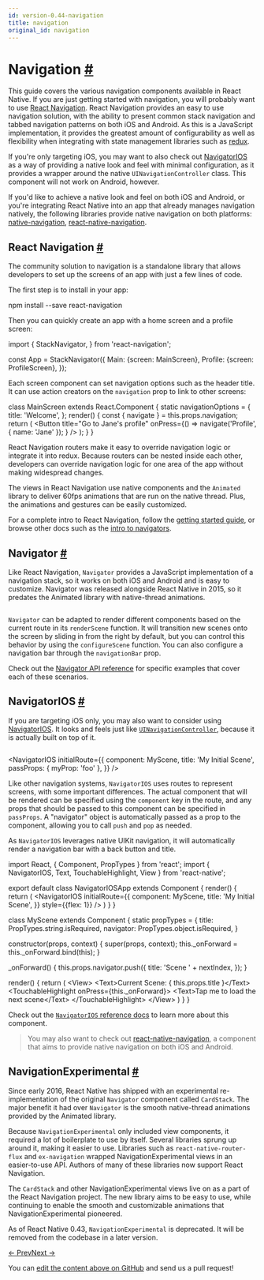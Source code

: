 ```yaml
---
id: version-0.44-navigation
title: navigation
original_id: navigation
---
```

<a id="content"></a><h1><a class="anchor" name="navigation"></a>Navigation <a class="hash-link" href="docs/navigation.html#navigation">#</a></h1><div><p>This guide covers the various navigation components available in React Native. If you are just getting started with navigation, you will probably want to use <a href="docs/navigation.html#react-navigation" target="_blank">React Navigation</a>. React Navigation provides an easy to use navigation solution, with the ability to present common stack navigation and tabbed navigation patterns on both iOS and Android. As this is a JavaScript implementation, it provides the greatest amount of configurability as well as flexibility when integrating with state management libraries such as <a href="https://reactnavigation.org/docs/guides/redux" target="_blank">redux</a>.</p><p>If you're only targeting iOS, you may want to also check out <a href="docs/navigation.html#navigatorios" target="_blank">NavigatorIOS</a> as a way of providing a native look and feel with minimal configuration, as it provides a wrapper around the native <code>UINavigationController</code> class. This component will not work on Android, however.</p><p>If you'd like to achieve a native look and feel on both iOS and Android, or you're integrating React Native into an app that already manages navigation natively, the following libraries provide native navigation on both platforms: <a href="http://airbnb.io/native-navigation/" target="_blank">native-navigation</a>, <a href="https://github.com/wix/react-native-navigation" target="_blank">react-native-navigation</a>.</p><h2><a class="anchor" name="react-navigation"></a>React Navigation <a class="hash-link" href="docs/navigation.html#react-navigation">#</a></h2><p>The community solution to navigation is a standalone library that allows developers to set up the screens of an app with just a few lines of code.</p><p>The first step is to install in your app:</p><div class="prism language-javascript">npm install <span class="token operator">--</span>save react<span class="token operator">-</span>navigation</div><p>Then you can quickly create an app with a home screen and a profile screen:</p><div class="prism language-javascript">import <span class="token punctuation">{</span>
  StackNavigator<span class="token punctuation">,</span>
<span class="token punctuation">}</span> from <span class="token string">'react-navigation'</span><span class="token punctuation">;</span>

const App <span class="token operator">=</span> <span class="token function">StackNavigator<span class="token punctuation">(</span></span><span class="token punctuation">{</span>
  Main<span class="token punctuation">:</span> <span class="token punctuation">{</span>screen<span class="token punctuation">:</span> MainScreen<span class="token punctuation">}</span><span class="token punctuation">,</span>
  Profile<span class="token punctuation">:</span> <span class="token punctuation">{</span>screen<span class="token punctuation">:</span> ProfileScreen<span class="token punctuation">}</span><span class="token punctuation">,</span>
<span class="token punctuation">}</span><span class="token punctuation">)</span><span class="token punctuation">;</span></div><p>Each screen component can set navigation options such as the header title. It can use action creators on the <code>navigation</code> prop to link to other screens:</p><div class="prism language-javascript">class <span class="token class-name">MainScreen</span> extends <span class="token class-name">React<span class="token punctuation">.</span>Component</span> <span class="token punctuation">{</span>
  static navigationOptions <span class="token operator">=</span> <span class="token punctuation">{</span>
    title<span class="token punctuation">:</span> <span class="token string">'Welcome'</span><span class="token punctuation">,</span>
  <span class="token punctuation">}</span><span class="token punctuation">;</span>
  <span class="token function">render<span class="token punctuation">(</span></span><span class="token punctuation">)</span> <span class="token punctuation">{</span>
    const <span class="token punctuation">{</span> navigate <span class="token punctuation">}</span> <span class="token operator">=</span> <span class="token keyword">this</span><span class="token punctuation">.</span>props<span class="token punctuation">.</span>navigation<span class="token punctuation">;</span>
    <span class="token keyword">return</span> <span class="token punctuation">(</span>
      &lt;Button
        title<span class="token operator">=</span><span class="token string">"Go to Jane's profile"</span>
        onPress<span class="token operator">=</span><span class="token punctuation">{</span><span class="token punctuation">(</span><span class="token punctuation">)</span> <span class="token operator">=</span><span class="token operator">&gt;</span>
          <span class="token function">navigate<span class="token punctuation">(</span></span><span class="token string">'Profile'</span><span class="token punctuation">,</span> <span class="token punctuation">{</span> name<span class="token punctuation">:</span> <span class="token string">'Jane'</span> <span class="token punctuation">}</span><span class="token punctuation">)</span><span class="token punctuation">;</span>
        <span class="token punctuation">}</span>
      <span class="token operator">/</span><span class="token operator">&gt;</span>
    <span class="token punctuation">)</span><span class="token punctuation">;</span>
  <span class="token punctuation">}</span>
<span class="token punctuation">}</span></div><p>React Navigation routers make it easy to override navigation logic or integrate it into redux. Because routers can be nested inside each other, developers can override navigation logic for one area of the app without making widespread changes.</p><p>The views in React Navigation use native components and the <code>Animated</code> library to deliver 60fps animations that are run on the native thread. Plus, the animations and gestures can be easily customized.</p><p>For a complete intro to React Navigation, follow the <a href="https://reactnavigation.org/docs/intro/" target="_blank">getting started guide</a>, or browse other docs such as the <a href="https://reactnavigation.org/docs/navigators/" target="_blank">intro to navigators</a>.</p><h2><a class="anchor" name="navigator"></a>Navigator <a class="hash-link" href="docs/navigation.html#navigator">#</a></h2><p>Like React Navigation, <code>Navigator</code> provides a JavaScript implementation of a navigation stack, so it works on both iOS and Android and is easy to customize. Navigator was released alongside React Native in 2015, so it predates the Animated library with native-thread animations.</p><p><img src="img/NavigationStack-Navigator.gif" alt=""></p><p><code>Navigator</code> can be adapted to render different components based on the current route in its <code>renderScene</code> function. It will transition new scenes onto the screen by sliding in from the right by default, but you can control this behavior by using the <code>configureScene</code> function. You can also configure a navigation bar through the <code>navigationBar</code> prop.</p><p>Check out the <a href="docs/navigator.html" target="_blank">Navigator API reference</a> for specific examples that cover each of these scenarios.</p><h2><a class="anchor" name="navigatorios"></a>NavigatorIOS <a class="hash-link" href="docs/navigation.html#navigatorios">#</a></h2><p>If you are targeting iOS only, you may also want to consider using <a href="docs/navigatorios.html" target="_blank">NavigatorIOS</a>. It looks and feels just like <a href="https://developer.apple.com/library/ios/documentation/UIKit/Reference/UINavigationController_Class/" target="_blank"><code>UINavigationController</code></a>, because it is actually built on top of it.</p><p><img src="img/NavigationStack-NavigatorIOS.gif" alt=""></p><div class="prism language-javascript">&lt;NavigatorIOS
  initialRoute<span class="token operator">=</span><span class="token punctuation">{</span><span class="token punctuation">{</span>
    component<span class="token punctuation">:</span> MyScene<span class="token punctuation">,</span>
    title<span class="token punctuation">:</span> <span class="token string">'My Initial Scene'</span><span class="token punctuation">,</span>
    passProps<span class="token punctuation">:</span> <span class="token punctuation">{</span> myProp<span class="token punctuation">:</span> <span class="token string">'foo'</span> <span class="token punctuation">}</span><span class="token punctuation">,</span>
  <span class="token punctuation">}</span><span class="token punctuation">}</span>
<span class="token operator">/</span><span class="token operator">&gt;</span></div><p>Like other navigation systems, <code>NavigatorIOS</code> uses routes to represent screens, with some important differences. The actual component that will be rendered can be specified using the <code>component</code> key in the route, and any props that should be passed to this component can be specified in <code>passProps</code>. A "navigator" object is automatically passed as a prop to the component, allowing you to call <code>push</code> and <code>pop</code> as needed.</p><p>As <code>NavigatorIOS</code> leverages native UIKit navigation, it will automatically render a navigation bar with a back button and title.</p><div class="prism language-javascript">import React<span class="token punctuation">,</span> <span class="token punctuation">{</span> Component<span class="token punctuation">,</span> PropTypes <span class="token punctuation">}</span> from <span class="token string">'react'</span><span class="token punctuation">;</span>
import <span class="token punctuation">{</span> NavigatorIOS<span class="token punctuation">,</span> Text<span class="token punctuation">,</span> TouchableHighlight<span class="token punctuation">,</span> View <span class="token punctuation">}</span> from <span class="token string">'react-native'</span><span class="token punctuation">;</span>

export default class <span class="token class-name">NavigatorIOSApp</span> extends <span class="token class-name">Component</span> <span class="token punctuation">{</span>
  <span class="token function">render<span class="token punctuation">(</span></span><span class="token punctuation">)</span> <span class="token punctuation">{</span>
    <span class="token keyword">return</span> <span class="token punctuation">(</span>
      &lt;NavigatorIOS
        initialRoute<span class="token operator">=</span><span class="token punctuation">{</span><span class="token punctuation">{</span>
          component<span class="token punctuation">:</span> MyScene<span class="token punctuation">,</span>
          title<span class="token punctuation">:</span> <span class="token string">'My Initial Scene'</span><span class="token punctuation">,</span>
        <span class="token punctuation">}</span><span class="token punctuation">}</span>
        style<span class="token operator">=</span><span class="token punctuation">{</span><span class="token punctuation">{</span>flex<span class="token punctuation">:</span> <span class="token number">1</span><span class="token punctuation">}</span><span class="token punctuation">}</span>
      <span class="token operator">/</span><span class="token operator">&gt;</span>
    <span class="token punctuation">)</span>
  <span class="token punctuation">}</span>
<span class="token punctuation">}</span>

class <span class="token class-name">MyScene</span> extends <span class="token class-name">Component</span> <span class="token punctuation">{</span>
  static propTypes <span class="token operator">=</span> <span class="token punctuation">{</span>
    title<span class="token punctuation">:</span> PropTypes<span class="token punctuation">.</span>string<span class="token punctuation">.</span>isRequired<span class="token punctuation">,</span>
    navigator<span class="token punctuation">:</span> PropTypes<span class="token punctuation">.</span>object<span class="token punctuation">.</span>isRequired<span class="token punctuation">,</span>
  <span class="token punctuation">}</span>

  <span class="token function">constructor<span class="token punctuation">(</span></span>props<span class="token punctuation">,</span> context<span class="token punctuation">)</span> <span class="token punctuation">{</span>
    <span class="token function">super<span class="token punctuation">(</span></span>props<span class="token punctuation">,</span> context<span class="token punctuation">)</span><span class="token punctuation">;</span>
    <span class="token keyword">this</span><span class="token punctuation">.</span>_onForward <span class="token operator">=</span> <span class="token keyword">this</span><span class="token punctuation">.</span>_onForward<span class="token punctuation">.</span><span class="token function">bind<span class="token punctuation">(</span></span><span class="token keyword">this</span><span class="token punctuation">)</span><span class="token punctuation">;</span>
  <span class="token punctuation">}</span>

  <span class="token function">_onForward<span class="token punctuation">(</span></span><span class="token punctuation">)</span> <span class="token punctuation">{</span>
    <span class="token keyword">this</span><span class="token punctuation">.</span>props<span class="token punctuation">.</span>navigator<span class="token punctuation">.</span><span class="token function">push<span class="token punctuation">(</span></span><span class="token punctuation">{</span>
      title<span class="token punctuation">:</span> <span class="token string">'Scene '</span> <span class="token operator">+</span> nextIndex<span class="token punctuation">,</span>
    <span class="token punctuation">}</span><span class="token punctuation">)</span><span class="token punctuation">;</span>
  <span class="token punctuation">}</span>

  <span class="token function">render<span class="token punctuation">(</span></span><span class="token punctuation">)</span> <span class="token punctuation">{</span>
    <span class="token keyword">return</span> <span class="token punctuation">(</span>
      &lt;View<span class="token operator">&gt;</span>
        &lt;Text<span class="token operator">&gt;</span>Current Scene<span class="token punctuation">:</span> <span class="token punctuation">{</span> <span class="token keyword">this</span><span class="token punctuation">.</span>props<span class="token punctuation">.</span>title <span class="token punctuation">}</span>&lt;<span class="token operator">/</span>Text<span class="token operator">&gt;</span>
        &lt;TouchableHighlight onPress<span class="token operator">=</span><span class="token punctuation">{</span><span class="token keyword">this</span><span class="token punctuation">.</span>_onForward<span class="token punctuation">}</span><span class="token operator">&gt;</span>
          &lt;Text<span class="token operator">&gt;</span>Tap me to load the next scene&lt;<span class="token operator">/</span>Text<span class="token operator">&gt;</span>
        &lt;<span class="token operator">/</span>TouchableHighlight<span class="token operator">&gt;</span>
      &lt;<span class="token operator">/</span>View<span class="token operator">&gt;</span>
    <span class="token punctuation">)</span>
  <span class="token punctuation">}</span>
<span class="token punctuation">}</span></div><p>Check out the <a href="docs/navigatorios.html" target="_blank"><code>NavigatorIOS</code> reference docs</a> to learn more about this component.</p><blockquote><p>You may also want to check out <a href="https://github.com/wix/react-native-navigation" target="_blank">react-native-navigation</a>, a component that aims to provide native navigation on both iOS and Android.</p></blockquote><h2><a class="anchor" name="navigationexperimental"></a>NavigationExperimental <a class="hash-link" href="docs/navigation.html#navigationexperimental">#</a></h2><p>Since early 2016, React Native has shipped with an experimental re-implementation of the original <code>Navigator</code> component called <code>CardStack</code>. The major benefit it had over <code>Navigator</code> is the smooth native-thread animations provided by the Animated library.</p><p>Because <code>NavigationExperimental</code> only included view components, it required a lot of boilerplate to use by itself. Several libraries sprung up around it, making it easier to use. Libraries such as <code>react-native-router-flux</code> and <code>ex-navigation</code> wrapped NavigationExperimental views in an easier-to-use API. Authors of many of these libraries now support React Navigation.</p><p>The <code>CardStack</code> and other NavigationExperimental views live on as a part of the React Navigation project. The new library aims to be easy to use, while continuing to enable the smooth and customizable animations that NavigationExperimental pioneered.</p><p>As of React Native 0.43, <code>NavigationExperimental</code> is deprecated. It will be removed from the codebase in a later version.</p></div><div class="docs-prevnext"><a class="docs-prev" href="docs/animations.html#content">← Prev</a><a class="docs-next" href="docs/images.html#content">Next →</a></div><p class="edit-page-block">You can <a target="_blank" href="https://github.com/facebook/react-native/blob/master/docs/Navigation.md">edit the content above on GitHub</a> and send us a pull request!</p>